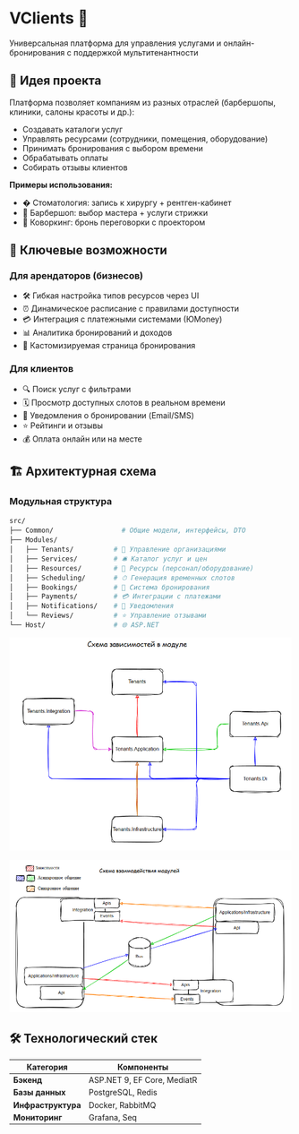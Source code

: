 # VClients 🚀

Универсальная платформа для управления услугами и онлайн-бронирования с поддержкой мультитенантности

## 🎯 Идея проекта

Платформа позволяет компаниям из разных отраслей (барбершопы, клиники, салоны красоты и др.):
- Создавать каталоги услуг
- Управлять ресурсами (сотрудники, помещения, оборудование)
- Принимать бронирования с выбором времени
- Обрабатывать оплаты
- Собирать отзывы клиентов

**Примеры использования:**
- � Стоматология: запись к хирургу + рентген-кабинет
- 💈 Барбершоп: выбор мастера + услуги стрижки
- 💼 Коворкинг: бронь переговорки с проектором

## 🌟 Ключевые возможности

### Для арендаторов (бизнесов)
- 🛠 Гибкая настройка типов ресурсов через UI
- ⏰ Динамическое расписание с правилами доступности
- 💳 Интеграция с платежными системами (ЮMoney)
- 📊 Аналитика бронирований и доходов
- 📱 Кастомизируемая страница бронирования

### Для клиентов
- 🔍 Поиск услуг с фильтрами
- 🗓 Просмотр доступных слотов в реальном времени
- 📲 Уведомления о бронировании (Email/SMS)
- ⭐ Рейтинги и отзывы
- 💰 Оплата онлайн или на месте


## 🏗 Архитектурная схема

### Модульная структура
```bash
src/
├── Common/                 # Общие модели, интерфейсы, DTO
├── Modules/
│   ├── Tenants/          # 🏢 Управление организациями
│   ├── Services/         # 🛎 Каталог услуг и цен
│   ├── Resources/        # 👥 Ресурсы (персонал/оборудование)
│   ├── Scheduling/       # ⏱ Генерация временных слотов
│   ├── Bookings/         # 📅 Система бронирования
│   ├── Payments/         # 💳 Интеграции с платежами
│   ├── Notifications/    # 🔔 Уведомления
│   └── Reviews/          # ⭐ Управление отзывами
└── Host/                 # 🌐 ASP.NET
```


![alt text](/resources/СхемаЗависимостейВМодуле.png)


![alt text](/resources/СхемаВзаимодействияМодулей.png)


## 🛠 Технологический стек

| Категория       | Компоненты                               |
|-----------------|------------------------------------------|
| **Бэкенд**      | ASP.NET 9, EF Core, MediatR       |
| **Базы данных** | PostgreSQL, Redis |
| **Инфраструктура** | Docker, RabbitMQ         |
| **Мониторинг**  | Grafana, Seq                |
